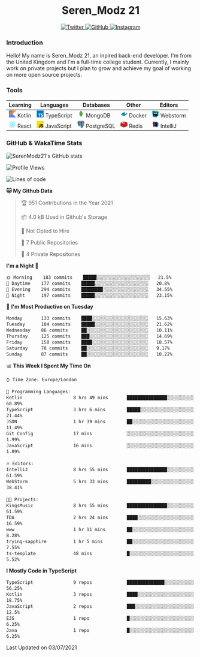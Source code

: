 <div align="center">
  <h1>Seren_Modz 21</h1>
  <a href="https://twitter.com/SerenModz21">
    <img alt="Twitter" src="https://img.shields.io/badge/twitter%20-%231DA1F2.svg?&style=for-the-badge&logo=Twitter&logoColor=white">
  </a>
  <a href="https://github.com/SerenModz21">
    <img alt="GitHub" src="https://img.shields.io/badge/github%20-%23121011.svg?&style=for-the-badge&logo=github&logoColor=white">
  </a>
  <a href="https://www.instagram.com/serenmodz21">
    <img alt="Instagram" src="https://img.shields.io/badge/instagram%20-%23E4405F.svg?&style=for-the-badge&logo=Instagram&logoColor=white">
  </a>
</div>

### Introduction

Hello! My name is Seren_Modz 21, an inpired back-end developer. I'm from the United Kingdom and I'm a full-time college student. Currently, I mainly work on private projects but I plan to grow and achieve my goal of working on more open source projects. 

### Tools

 **Learning**                                        | **Languages**                                               | **Databases**                                               | **Other**                                           | **Editors**                                                  
-----------------------------------------------------|-------------------------------------------------------------|-------------------------------------------------------------|-----------------------------------------------------|--------------------------------------------------------------
 <img width="19px" src="./assets/kotlin.svg"> Kotlin | <img width="19px" src="./assets/typescript.svg"> TypeScript | <img width="19px" src="./assets/mongodb.svg"> MongoDB       | <img width="19px" src="./assets/docker.svg"> Docker | <img width="19px" src="./assets/webstorm.svg"> Webstorm      
 <img width="19px" src="./assets/react.svg"> React   | <img width="19px" src="./assets/javascript.svg"> JavaScript | <img width="19px" src="./assets/postgresql.svg"> PostgreSQL | <img width="19px" src="./assets/redis.svg"> Redis   | <img width="19px" src="./assets/intellij-idea.svg"> IntelliJ 

### GitHub & WakaTime Stats

![SerenModz21's GitHub stats](https://github-readme-stats.vercel.app/api?username=SerenModz21&show_icons=true&theme=dark)

<!--START_SECTION:waka-->
![Profile Views](http://img.shields.io/badge/Profile%20Views-1-blue)

![Lines of code](https://img.shields.io/badge/From%20Hello%20World%20I%27ve%20Written-24194%20lines%20of%20code-blue)

**🐱 My Github Data** 

> 🏆 951 Contributions in the Year 2021
 > 
> 📦 4.0 kB Used in Github's Storage 
 > 
> 🚫 Not Opted to Hire
 > 
> 📜 7 Public Repositories 
 > 
> 🔑 4 Private Repositories  
 > 
**I'm a Night 🦉** 

```text
🌞 Morning    183 commits    █████░░░░░░░░░░░░░░░░░░░░   21.5% 
🌆 Daytime    177 commits    █████░░░░░░░░░░░░░░░░░░░░   20.8% 
🌃 Evening    294 commits    ████████░░░░░░░░░░░░░░░░░   34.55% 
🌙 Night      197 commits    █████░░░░░░░░░░░░░░░░░░░░   23.15%

```
📅 **I'm Most Productive on Tuesday** 

```text
Monday       133 commits    ████░░░░░░░░░░░░░░░░░░░░░   15.63% 
Tuesday      184 commits    █████░░░░░░░░░░░░░░░░░░░░   21.62% 
Wednesday    86 commits     ██░░░░░░░░░░░░░░░░░░░░░░░   10.11% 
Thursday     125 commits    ███░░░░░░░░░░░░░░░░░░░░░░   14.69% 
Friday       158 commits    ████░░░░░░░░░░░░░░░░░░░░░   18.57% 
Saturday     78 commits     ██░░░░░░░░░░░░░░░░░░░░░░░   9.17% 
Sunday       87 commits     ██░░░░░░░░░░░░░░░░░░░░░░░   10.22%

```


📊 **This Week I Spent My Time On** 

```text
⌚︎ Time Zone: Europe/London

💬 Programming Languages: 
Kotlin                   8 hrs 49 mins       ███████████████░░░░░░░░░░   60.89% 
TypeScript               3 hrs 6 mins        █████░░░░░░░░░░░░░░░░░░░░   21.44% 
JSON                     1 hr 39 mins        ██░░░░░░░░░░░░░░░░░░░░░░░   11.49% 
Git Config               17 mins             ░░░░░░░░░░░░░░░░░░░░░░░░░   1.99% 
JavaScript               16 mins             ░░░░░░░░░░░░░░░░░░░░░░░░░   1.89%

🔥 Editors: 
IntelliJ                 8 hrs 55 mins       ███████████████░░░░░░░░░░   61.59% 
WebStorm                 5 hrs 33 mins       █████████░░░░░░░░░░░░░░░░   38.41%

🐱‍💻 Projects: 
KingsMusic               8 hrs 55 mins       ███████████████░░░░░░░░░░   61.59% 
TDA                      2 hrs 24 mins       ████░░░░░░░░░░░░░░░░░░░░░   16.59% 
www                      1 hr 11 mins        ██░░░░░░░░░░░░░░░░░░░░░░░   8.28% 
trying-sapphire          1 hr 5 mins         ██░░░░░░░░░░░░░░░░░░░░░░░   7.55% 
ts-template              48 mins             █░░░░░░░░░░░░░░░░░░░░░░░░   5.52%

```

**I Mostly Code in TypeScript** 

```text
TypeScript               9 repos             ██████████████░░░░░░░░░░░   56.25% 
Kotlin                   3 repos             ████░░░░░░░░░░░░░░░░░░░░░   18.75% 
JavaScript               2 repos             ███░░░░░░░░░░░░░░░░░░░░░░   12.5% 
EJS                      1 repo              █░░░░░░░░░░░░░░░░░░░░░░░░   6.25% 
Java                     1 repo              █░░░░░░░░░░░░░░░░░░░░░░░░   6.25%

```



 Last Updated on 03/07/2021
<!--END_SECTION:waka-->
